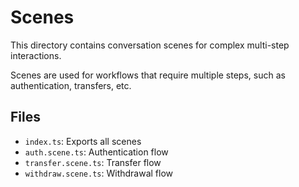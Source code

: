 # Scenes

This directory contains conversation scenes for complex multi-step interactions.

Scenes are used for workflows that require multiple steps, such as authentication, transfers, etc.

## Files

- `index.ts`: Exports all scenes
- `auth.scene.ts`: Authentication flow
- `transfer.scene.ts`: Transfer flow
- `withdraw.scene.ts`: Withdrawal flow